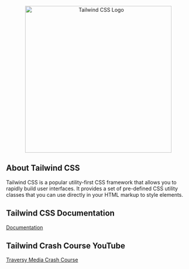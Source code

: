 <p align="center"><a href="https://v2.tailwindcss.com" target="_blank"><img src="https://www.vectorlogo.zone/logos/tailwindcss/tailwindcss-ar21.svg" width="400" alt="Tailwind CSS Logo"></a></p>

## About Tailwind CSS

Tailwind CSS is a popular utility-first CSS framework that allows you to rapidly build user interfaces. It provides a set of pre-defined CSS utility classes that you can use directly in your HTML markup to style elements.

## Tailwind CSS Documentation

[Documentation](https://v2.tailwindcss.com/docs)

## Tailwind Crash Course YouTube

[Traversy Media Crash Course](https://www.youtube.com/watch?v=dFgzHOX84xQ&t=31s)